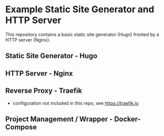 # Example Static Site Generator and HTTP Server

This repository contains a basic static site generator (Hugo) fronted by a HTTP server (Nginx).

## Static Site Generator - Hugo

## HTTP Server - Nginx

## Reverse Proxy - Traefik
- configuration not included in this repo, see https://traefik.io

## Project Management / Wrapper - Docker-Compose
